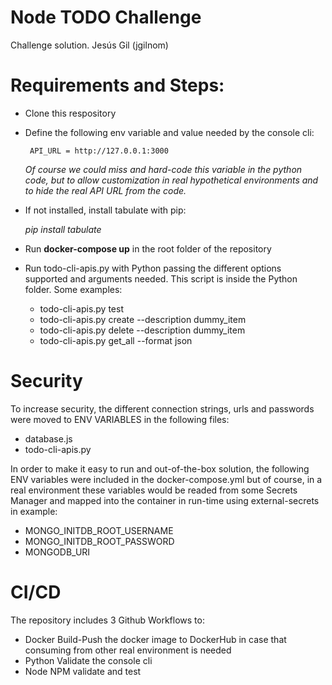 # Node TODO Challenge
Challenge solution. Jesús Gil (jgilnom)

# Requirements and Steps:
- Clone this respository

- Define the following env variable and value needed by the console cli:

       API_URL = http://127.0.0.1:3000
  
   *Of course we could miss and hard-code this variable in the python code, but to allow customization in real hypothetical environments and to hide the real API URL from the code.*

- If not installed, install tabulate with pip:

  *pip install tabulate*

- Run **docker-compose up** in the root folder of the repository

- Run todo-cli-apis.py with Python passing the different options supported and arguments needed. This script is inside the Python folder. Some examples:
  - todo-cli-apis.py test
  - todo-cli-apis.py create --description dummy_item
  - todo-cli-apis.py delete --description dummy_item
  - todo-cli-apis.py get_all --format json

# Security
To increase security, the different connection strings, urls and passwords were moved to ENV VARIABLES in the following files:
- database.js
- todo-cli-apis.py

In order to make it easy to run and out-of-the-box solution, the following ENV variables were included in the docker-compose.yml but of course, in a real environment these variables would be readed from some Secrets Manager and mapped into the container in run-time using external-secrets in example:
- MONGO_INITDB_ROOT_USERNAME
- MONGO_INITDB_ROOT_PASSWORD
- MONGODB_URI

# CI/CD
The repository includes 3 Github Workflows to:
- Docker Build-Push the docker image to DockerHub in case that consuming from other real environment is needed
- Python Validate the console cli
- Node NPM validate and test
